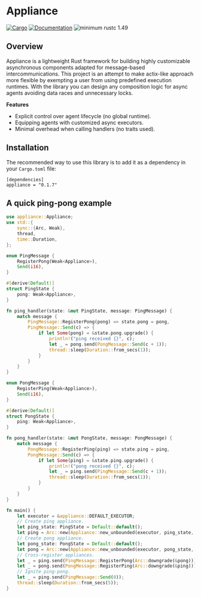 # Appliance

[![Cargo](https://img.shields.io/crates/v/appliance.svg)](https://crates.io/crates/appliance)
[![Documentation](https://docs.rs/appliance/badge.svg)](https://docs.rs/appliance)
![minimum rustc 1.49](https://img.shields.io/badge/rustc-1.49+-red.svg)

## Overview

Appliance is a lightweight Rust framework for building highly customizable asynchronous components adapted for message-based intercommunications. This project is an attempt to make actix-like approach more flexible by exempting a user from using predefined execution runtimes. With the library you can design any composition logic for async agents avoiding data races and unnecessary locks.

__Features__

* Explicit control over agent lifecycle (no global runtime).
* Equipping agents with customized async executors.
* Minimal overhead when calling handlers (no traits used).

## Installation

The recommended way to use this library is to add it as a dependency in your `Cargo.toml` file:

```
[dependencies]
appliance = "0.1.7"
```

## A quick ping-pong example

```rust
use appliance::Appliance;
use std::{
    sync::{Arc, Weak},
    thread,
    time::Duration,
};

enum PingMessage {
    RegisterPong(Weak<Appliance>),
    Send(i16),
}

#[derive(Default)]
struct PingState {
    pong: Weak<Appliance>,
}

fn ping_handler(state: &mut PingState, message: PingMessage) {
    match message {
        PingMessage::RegisterPong(pong) => state.pong = pong,
        PingMessage::Send(c) => {
            if let Some(pong) = &state.pong.upgrade() {
                println!("ping received {}", c);
                let _ = pong.send(PongMessage::Send(c + 1));
                thread::sleep(Duration::from_secs(1));
            }
        }
    }
}

enum PongMessage {
    RegisterPing(Weak<Appliance>),
    Send(i16),
}

#[derive(Default)]
struct PongState {
    ping: Weak<Appliance>,
}

fn pong_handler(state: &mut PongState, message: PongMessage) {
    match message {
        PongMessage::RegisterPing(ping) => state.ping = ping,
        PongMessage::Send(c) => {
            if let Some(ping) = &state.ping.upgrade() {
                println!("pong received {}", c);
                let _ = ping.send(PingMessage::Send(c + 1));
                thread::sleep(Duration::from_secs(1));
            }
        }
    }
}

fn main() {
    let executor = &appliance::DEFAULT_EXECUTOR;
    // Create ping appliance.
    let ping_state: PingState = Default::default();
    let ping = Arc::new(Appliance::new_unbounded(executor, ping_state, ping_handler));
    // Create pong appliance.
    let pong_state: PongState = Default::default();
    let pong = Arc::new(Appliance::new_unbounded(executor, pong_state, pong_handler));
    // Cross-register appliances.
    let _ = ping.send(PingMessage::RegisterPong(Arc::downgrade(&pong)));
    let _ = pong.send(PongMessage::RegisterPing(Arc::downgrade(&ping)));
    // Ignite ping-pong.
    let _ = ping.send(PingMessage::Send(0));
    thread::sleep(Duration::from_secs(5));
}
```
